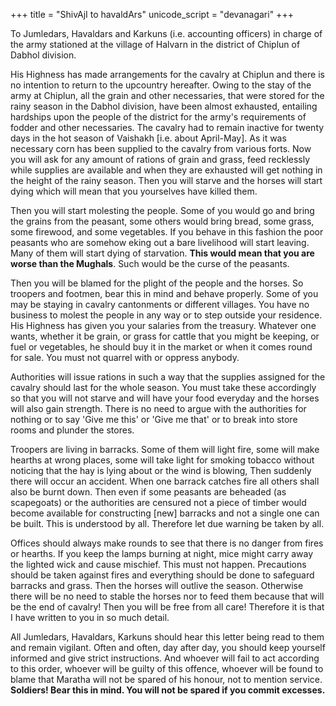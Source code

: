 +++
title = "ShivAjI to havaldArs"
unicode_script = "devanagari"
+++

To Jumledars, Havaldars and Karkuns (i.e. accounting officers) in charge of the army stationed at the village of Halvarn in the district of Chiplun of Dabhol division.

His Highness has made arrangements for the cavalry at Chiplun and there is no intention to return to the upcountry hereafter. Owing to the stay of the army at Chiplun, all the grain and other necessaries, that were stored for the rainy season in the Dabhol division, have been almost exhausted, entailing hardships upon the people of the district for the army's requirements of fodder and other necessaries. The cavalry had to remain inactive for twenty days in the hot season of Vaishakh [i.e. about April-May]. As it was necessary corn has been supplied to the cavalry from various forts. Now you will ask for any amount of rations of grain and grass, feed recklessly while supplies are available and when they are exhausted will get nothing in the height of the rainy season. Then you will starve and the horses will start dying which will mean that you yourselves have killed them.

Then you will start molesting the people. Some of you would go and bring the grains from the peasant, some others would bring bread, some grass, some firewood, and some vegetables. If you behave in this fashion the poor peasants who are somehow eking out a bare livelihood will start leaving. Many of them will start dying of starvation. **This would mean that you are worse than the Mughals**. Such would be the curse of the peasants. 

Then you will be blamed for the plight of the people and the horses. So troopers and footmen, bear this in mind and behave properly. Some of you may be staying in cavalry cantonments or different villages. You have no business to molest the people in any way or to step outside your residence. His Highness has given you your salaries from the treasury. Whatever one wants, whether it be grain, or grass for cattle that you might be keeping, or fuel or vegetables, he should buy it in the market or when it comes round for sale. You must not quarrel with or oppress anybody.

Authorities will issue rations in such a way that the supplies assigned for the cavalry should last for the whole season. You must take these accordingly so that you will not starve and will have your food everyday and the horses will also gain strength. There is no need to argue with the authorities for nothing or to say 'Give me this' or 'Give me that' or to break into store rooms and plunder the stores.

Troopers are living in barracks. Some of them will light fire, some will make hearths at wrong places, some will take light for smoking tobacco without noticing that the hay is lying about or the wind is blowing, Then suddenly there will occur an accident. When one barrack catches fire all others shall also be burnt down. Then even if some peasants are beheaded (as scapegoats) or the authorities are censured not a piece of timber would become available for constructing [new] barracks and not a single one can be built. This is understood by all. Therefore let due warning be taken by all.

Offices should always make rounds to see that there is no danger from fires or hearths. If you keep the lamps burning at night, mice might carry away the lighted wick and cause mischief. This must not happen. Precautions should be taken against fires and everything should be done to safeguard barracks and grass. Then the horses will outlive the season. Otherwise there will be no need to stable the horses nor to feed them because that will be the end of cavalry! Then you will be free from all care! Therefore it is that I have written to you in so much detail.

All Jumledars, Havaldars, Karkuns should hear this letter being read to them and remain vigilant. Often and often, day after day, you should keep yourself informed and give strict instructions. And whoever will fail to act according to this order, whoever will be guilty of this offence, whoever will be found to blame that Maratha will not be spared of his honour, not to mention service. **Soldiers! Bear this in mind. You will not be spared if you commit excesses.**